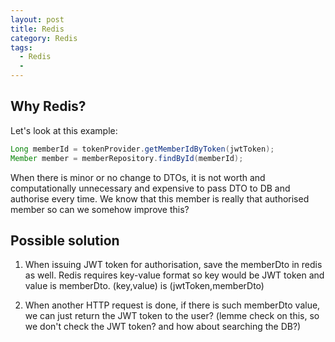```yaml
---
layout: post
title: Redis
category: Redis
tags:
  - Redis
  - 
---
```


## Why Redis?
Let's look at this example:
```java
Long memberId = tokenProvider.getMemberIdByToken(jwtToken);
Member member = memberRepository.findById(memberId);
```

When there is minor or no change to DTOs, it is not worth and 
computationally unnecessary and expensive to pass DTO to DB and 
authorise every time. We know that this member is really that
authorised member so can we somehow improve this?

## Possible solution
1) When issuing JWT token for authorisation, save the memberDto in
redis as well. Redis requires key-value format so key would be
JWT token and value is memberDto. (key,value) is (jwtToken,memberDto)

2) When another HTTP request is done, if there is such memberDto value,
we can just return the JWT token to the user? (lemme check on this,
so we don't check the JWT token? and how about searching the DB?)

